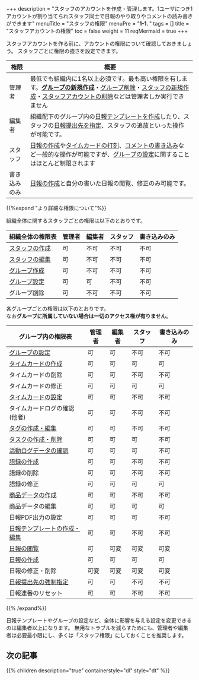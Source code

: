 +++
description = "スタッフのアカウントを作成・管理します。1ユーザにつき1アカウントが割り当てられスタッフ同士で日報のやり取りやコメントの読み書きができます"
menuTitle = "スタッフの権限"
menuPre = "<b>1-1. </b>"
tags = []
title = "スタッフアカウントの権限"
toc = false
weight = 11
reqMermaid = true
+++

スタッフアカウントを作る前に、アカウントの権限について確認しておきましょう。
スタッフごとに権限の強さを設定できます。

|権限|概要|
|---|---|
|管理者|最低でも組織内に1名以上必須です。最も高い権限を有します。[**グループの新規作成**](/org/groupsetting/make/)・[グループ削除](/remove/group/)・[スタッフの新規作成](/org/staff/make/)・[スタッフアカウントの削除](/remove/staff/)などは管理者しか実行できません|
|編集者|組織配下のグループ内の[日報テンプレートを作成](/org/groupsetting/template/make/)したり、スタッフの[日報提出先を指定](/org/group2/dist/)、スタッフの追放といった操作が可能です。|
|スタッフ|[日報の作成](/report/write/)や[タイムカードの打刻](/timecard/input/)、[コメントの書き込み](/report/read/comment/)など一般的な操作が可能ですが、[グループの設定](/org/groupsetting/)に関することはほとんど制限されます|
|書き込みのみ|[日報の作成](/report/write/)と自分の書いた日報の閲覧、修正のみ可能です。|

{{%expand "より詳細な権限について"%}}

組織全体に関するスタッフごとの権限は以下のとおりです。

|組織全体の権限表|管理者|編集者|スタッフ|書き込みのみ|
|---|---|---|---|---|
|[スタッフの作成](/org/staff/make/)|可|不可|不可|不可|
|[スタッフの編集](/org/staff/manage/)|可|不可|不可|不可|
|[グループ作成](/org/groupsetting/make/)|可|不可|不可|不可|
|[グループ設定](/org/groupsetting/)|可|可|不可|不可|
|グループ削除|可|不可|不可|不可|

各グループごとの権限は以下のとおりです。  
なお**グループに所属していない場合は一切のアクセス権が有りません**。

|グループ内の権限表|管理者|編集者|スタッフ|書き込みのみ|
|---|---|---|---|---|
|[グループの設定](/org/groupsetting/)|可|可|不可|不可|
|[タイムカードの作成](/timecard/input/)|可|可|可|可|
|タイムカードの削除|可|可|不可|不可|
|タイムカードの修正|可|可|可|可|
|[タイムカードの設定](/timecard/setting/)|可|可|不可|不可|
|タイムカードログの確認(他者)|可|可|不可|不可|
|[タグの作成・編集](/org/groupsetting/tag/)|可|可|不可|不可|
|[タスクの作成・削除](/task/add/)|可|可|可|不可|
|[活動ログデータの確認](/org/group2/log/)|可|可|可|不可|
|[語録の作成](/org/group2/goroku/)|可|可|不可|不可|
|語録の削除|可|可|不可|不可|
|語録の修正|可|可|可|可|
|[商品データの作成](/org/group2/point/)|可|可|不可|不可|
|商品データの編集|可|可|可|可|
|日報PDF出力の設定|可|可|可|不可|
|[日報テンプレートの作成・編集](/org/groupsetting/template/)|可|可|不可|不可|
|[日報の閲覧](/report/read/)|可|可変|可変|可変|
|[日報の作成](/report/write/)|可|可|可|可|
|日報の修正・削除|可変|可変|可変|可変|
|[日報提出先の強制指定](/org/group2/dist/)|可|可|不可|不可|
|日報連番のリセット|可|可|不可|不可|

{{% /expand%}}

日報テンプレートやグループの設定など、全体に影響を与える設定を変更できるのは編集者以上になります。
無用なトラブルを減らすためにも、管理者や編集者は必要最小限にし、多くは「スタッフ権限」にしておくことを推奨します。

## 次の記事

{{% children description="true" containerstyle="dl" style="dt" %}}
